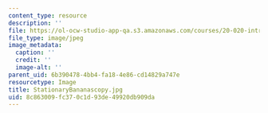 ```yaml
---
content_type: resource
description: ''
file: https://ol-ocw-studio-app-qa.s3.amazonaws.com/courses/20-020-introduction-to-biological-engineering-design-spring-2009/8c863009fc370c1d93de49920db909da_StationaryBananascopy.jpg
file_type: image/jpeg
image_metadata:
  caption: ''
  credit: ''
  image-alt: ''
parent_uid: 6b390478-4bb4-fa18-4e86-cd14829a747e
resourcetype: Image
title: StationaryBananascopy.jpg
uid: 8c863009-fc37-0c1d-93de-49920db909da
---
```

